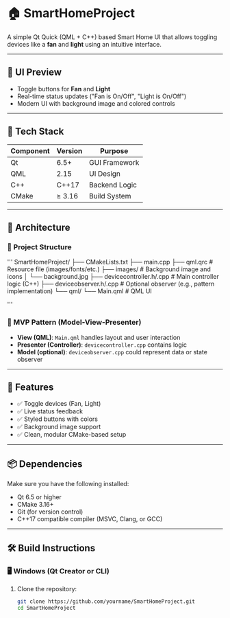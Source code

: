 # 🏠 SmartHomeProject

A simple Qt Quick (QML + C++) based Smart Home UI that allows toggling devices like a **fan** and **light** using an intuitive interface.

---

## 📸 UI Preview

- Toggle buttons for **Fan** and **Light**
- Real-time status updates ("Fan is On/Off", "Light is On/Off")
- Modern UI with background image and colored controls

---

## 🔧 Tech Stack

| Component | Version | Purpose |
|----------|---------|---------|
| Qt       | 6.5+    | GUI Framework |
| QML      | 2.15    | UI Design |
| C++      | C++17   | Backend Logic |
| CMake    | ≥ 3.16  | Build System |

---

## 🧠 Architecture

### 📁 Project Structure

'''
SmartHomeProject/
├── CMakeLists.txt
├── main.cpp
├── qml.qrc                  # Resource file (images/fonts/etc.)
├── images/                  # Background image and icons
│   └── background.jpg
├── devicecontroller.h/.cpp  # Main controller logic (C++)
├── deviceobserver.h/.cpp    # Optional observer (e.g., pattern implementation)
└── qml/
    └── Main.qml             # QML UI

'''

### 🧩 MVP Pattern (Model-View-Presenter)
- **View (QML)**: `Main.qml` handles layout and user interaction
- **Presenter (Controller)**: `devicecontroller.cpp` contains logic
- **Model (optional)**: `deviceobserver.cpp` could represent data or state observer

---

## 🚀 Features

- ✅ Toggle devices (Fan, Light)
- ✅ Live status feedback
- ✅ Styled buttons with colors
- ✅ Background image support
- ✅ Clean, modular CMake-based setup

---

## 📦 Dependencies

Make sure you have the following installed:

- Qt 6.5 or higher
- CMake 3.16+
- Git (for version control)
- C++17 compatible compiler (MSVC, Clang, or GCC)

---

## 🛠️ Build Instructions

### 🖥️ Windows (Qt Creator or CLI)

1. Clone the repository:
   ```bash
   git clone https://github.com/yourname/SmartHomeProject.git
   cd SmartHomeProject

